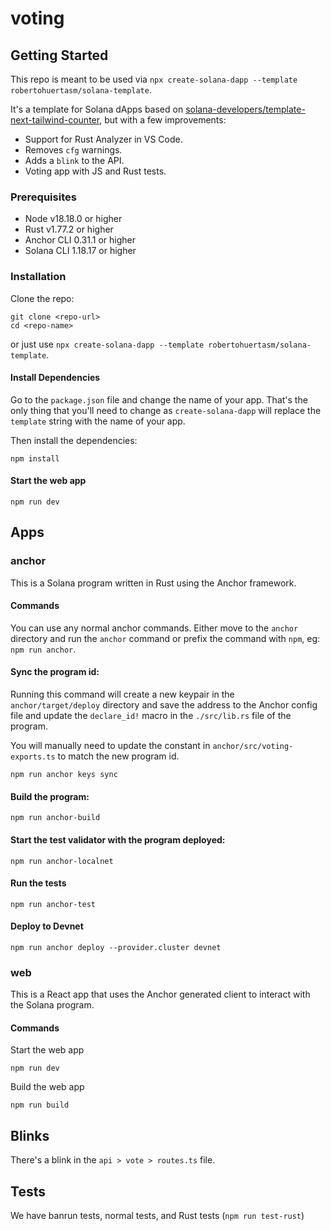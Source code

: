 # voting

## Getting Started

This repo is meant to be used via `npx create-solana-dapp --template robertohuertasm/solana-template`.

It's a template for Solana dApps based on [solana-developers/template-next-tailwind-counter](https://github.com/solana-developers/template-next-tailwind-counter), but with a few improvements:

- Support for Rust Analyzer in VS Code.
- Removes `cfg` warnings.
- Adds a `blink` to the API.
- Voting app with JS and Rust tests.


### Prerequisites

- Node v18.18.0 or higher
- Rust v1.77.2 or higher
- Anchor CLI 0.31.1 or higher
- Solana CLI 1.18.17 or higher

### Installation

Clone the repo:

```shell
git clone <repo-url>
cd <repo-name>
```

or just use `npx create-solana-dapp --template robertohuertasm/solana-template`.

#### Install Dependencies

Go to the `package.json` file and change the name of your app. That's the only thing that you'll need to change as `create-solana-dapp` will replace the `template` string with the name of your app.

Then install the dependencies:

```shell
npm install
```

#### Start the web app

```
npm run dev
```

## Apps

### anchor

This is a Solana program written in Rust using the Anchor framework.

#### Commands

You can use any normal anchor commands. Either move to the `anchor` directory and run the `anchor` command or prefix the command with `npm`, eg: `npm run anchor`.

#### Sync the program id:

Running this command will create a new keypair in the `anchor/target/deploy` directory and save the address to the Anchor config file and update the `declare_id!` macro in the `./src/lib.rs` file of the program.

You will manually need to update the constant in `anchor/src/voting-exports.ts` to match the new program id.

```shell
npm run anchor keys sync
```

#### Build the program:

```shell
npm run anchor-build
```

#### Start the test validator with the program deployed:

```shell
npm run anchor-localnet
```

#### Run the tests

```shell
npm run anchor-test
```

#### Deploy to Devnet

```shell
npm run anchor deploy --provider.cluster devnet
```

### web

This is a React app that uses the Anchor generated client to interact with the Solana program.

#### Commands

Start the web app

```shell
npm run dev
```

Build the web app

```shell
npm run build
```

## Blinks

There's a blink in the `api > vote > routes.ts` file.

## Tests

We have banrun tests, normal tests, and Rust tests (`npm run test-rust`)

